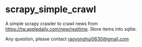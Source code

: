 # scrapy_simple_crawl

A simple scrapy crawler to crawl news from https://tw.appledaily.com/new/realtime.
Store items into sqlite.

Any question, please contact raoyonghui0630@gmail.com
